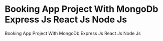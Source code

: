 # Booking App Project With MongoDb Express Js React Js Node Js
 Booking App Project With MongoDb Express Js React Js Node Js
